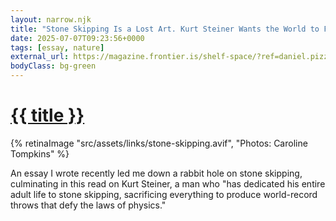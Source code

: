 ```yaml
---
layout: narrow.njk
title: "Stone Skipping Is a Lost Art. Kurt Steiner Wants the World to Find It."
date: 2025-07-07T09:23:56+0000
tags: [essay, nature]
external_url: https://magazine.frontier.is/shelf-space/?ref=daniel.pizza
bodyClass: bg-green
---
```


<h1><a href="{{ external_url }}">{{ title }}</a></h1>

{% retinaImage "src/assets/links/stone-skipping.avif", "Photos: Caroline Tompkins" %}

An essay I wrote recently led me down a rabbit hole on stone skipping, culminating in this read on Kurt Steiner, a man who "has dedicated his entire adult life to stone skipping, sacrificing everything to produce world-record throws that defy the laws of physics."